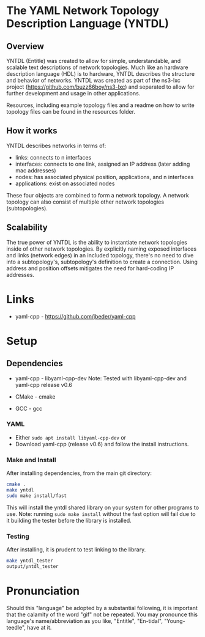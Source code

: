 # The YAML Network Topology Description Language (YNTDL)
## Overview
YNTDL (Entitle) was created to allow for simple, understandable, and scalable text descriptions of network topologies. Much like an hardware description language (HDL) is to hardware, YNTDL describes the structure and behavior of networks. YNTDL was created as part of the ns3-lxc project (https://github.com/buzz66boy/ns3-lxc) and separated to allow for further development and usage in other applications.

Resources, including example topology files and a readme on how to write topology files can be found in the resources folder.

## How it works
YNTDL describes networks in terms of:
- links: connects to n interfaces
- interfaces: connects to one link, assigned an IP address (later adding mac addresses)
- nodes: has associated physical position, applications, and n interfaces
- applications: exist on associated nodes

These four objects are combined to form a network topology. A network topology can also consist of multiple other network topologies (subtopologies).

## Scalability
The true power of YNTDL is the ability to instantiate network topologies inside of other network topologies. By explicitly naming exposed interfaces and links (network edges) in an included topology, there's no need to dive into a subtopology's, subtopology's definition to create a connection. Using address and position offsets mitigates the need for hard-coding IP addresses.

# Links
- yaml-cpp - https://github.com/jbeder/yaml-cpp

# Setup
## Dependencies
- yaml-cpp - libyaml-cpp-dev
Note: Tested with libyaml-cpp-dev and yaml-cpp release v0.6
- CMake - cmake

- GCC - gcc

### YAML
- Either `sudo apt install libyaml-cpp-dev` or
- Download yaml-cpp (release v0.6) and follow the install instructions.

### Make and Install
After installing dependencies, from the main git directory:
```bash
cmake .
make yntdl
sudo make install/fast
```
This will install the yntdl shared library on your system for other programs to use. Note: running `sudo make install` without the fast option will fail due to it building the tester before the library is installed.

### Testing
After installing, it is prudent to test linking to the library.
```bash
make yntdl_tester
output/yntdl_tester
```

# Pronunciation
Should this "language" be adopted by a substantial following, it is important that the calamity of the word "gif" not be repeated. You may pronounce this language's name/abbreviation as you like, "Entitle", "En-tidal", "Young-teedle", have at it.
